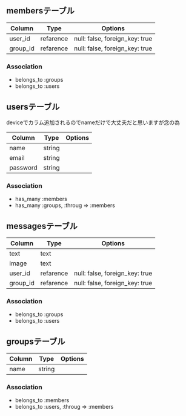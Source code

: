 ## membersテーブル

|Column|Type|Options|
|------|----|-------|
|user_id|refarence|null: false, foreign_key: true|
|group_id|refarence|null: false, foreign_key: true|

### Association
- belongs_to :groups
- belongs_to :users


## usersテーブル
deviceでカラム追加されるのでnameだけで大丈夫だと思いますが念の為

|Column|Type|Options|
|------|----|-------|
|name|string|     |
|email|string|     |
|password|string|     |

### Association
- has_many :members
- has_many :groups, :throug => :members


## messagesテーブル

|Column|Type|Options|
|------|----|-------|
|text|text|     |
|image|text|       |
|user_id|refarence|null: false, foreign_key: true|
|group_id|refarence|null: false, foreign_key: true|

### Association
- belongs_to :groups
- belongs_to :users


## groupsテーブル

|Column|Type|Options|
|------|----|-------|
|name|string|      |

### Association
- belongs_to :members
- belongs_to :users, :throug => :members

